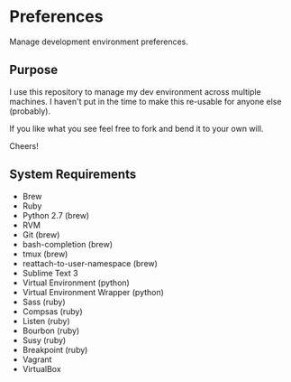 # Preferences

Manage development environment preferences.

## Purpose

I use this repository to manage my dev environment across multiple machines. I haven't put in the time to make this re-usable for anyone else (probably).

If you like what you see feel free to fork and bend it to your own will.

Cheers!

## System Requirements

- Brew
- Ruby
- Python 2.7 (brew)
- RVM
- Git (brew)
- bash-completion (brew)
- tmux (brew)
- reattach-to-user-namespace (brew)
- Sublime Text 3
- Virtual Environment (python)
- Virtual Environment Wrapper (python)
- Sass (ruby)
- Compsas (ruby)
- Listen (ruby)
- Bourbon (ruby)
- Susy (ruby)
- Breakpoint (ruby)
- Vagrant
- VirtualBox
